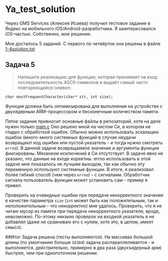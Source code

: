 # Ya_test_solution
Через GMS Services (Алексея Исаева) получил тестовое задание в Яндекс на мобильного iOS/Android-разработчика. Я заинтересовался iOS-частью. Собственно, мое решение.

Мне досталось 5 заданий. С первого по четвёртое они решены в файле [1-4solution.txt](1-4solution.txt)

## Задача 5
> Напишите реализацию для функции, которая принимает на вход последовательность ASCII-символов и выдаёт самый часто повторяющийся символ:
```
char mostFrequentCharacter(char* str, int size);
```
Функция должна быть оптимизирована для выполнения на устройстве с двухядерным ARM-процессором и бесконечным количеством памяти.


Пятое задание привносит основные файлы в репозиторий, хотя на деле нужен только [main.c](main.c)
Оно решено мной на чистом Си, в котором не гладко с обработкой ошибок. Обычно можно использовать эскалацию ошибок (много-много системных функций в случае неудачи возвращают код ошибки или пустой указатель - и тогда нужно смотреть ```errno```). В данной задаче возвращаемое значение и аргументы функции фиксированы. Механизм исключений в Си отсутствует. В задаче явно не указано, что данные на входе коректны. errno использовать в этой задаче мне показалось не лучшим выходом, так как обычно эту переменную используют системные функции.
В итоге, я реализовал более гибкий способ (чем через ```errno```) - с сигналами. Обработчик сигнала пользователь функции может установить сам - пример я привел.

Проверить на очевидные ошибки при передаче некорректного значения в качестве параметра ```size``` (```int``` может быть как положительным, так и неположительным - что некорректно) мне удалось. Проверить, что я не читаю мусор из памяти при передаче некорректного указателя, вроде, невозможно. По-этому никаких проверок на входной указатель я не добавлял (даже не сравниваю его с нулем, хотя это, в целом, имеет смысл).

##Итог
Задача решена (тесты выполняются). На массивах большой длины (по умолчанию больше ```16384```) задача распараллеливается - и выполняется, действительно, примерно в два раза (двухъядерный арм) быстрее, чем при однопоточном решении.
